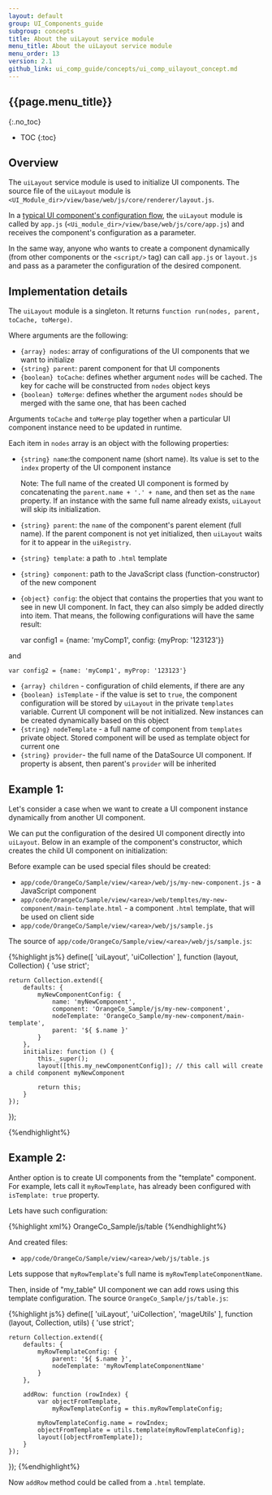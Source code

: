```yaml
---
layout: default
group: UI_Components_guide
subgroup: concepts
title: About the uiLayout service module
menu_title: About the uiLayout service module
menu_order: 13
version: 2.1
github_link: ui_comp_guide/concepts/ui_comp_uilayout_concept.md
---
```


## {{page.menu_title}}  
{:.no_toc}

* TOC
{:toc}

## Overview
The `uiLayout` service module is used to initialize UI components. The source file of the `uiLayout` module is `<UI_Module_dir>/view/base/web/js/core/renderer/layout.js`. 

In a [typical UI component's configuration flow]({{page.baseurl}}ui_comp_guide/concepts/ui_comp_config_flow_concept.html), the `uiLayout` module is called by `app.js` (`<Ui_module_dir>/view/base/web/js/core/app.js`) and receives the component's configuration as a parameter.

In the same way, anyone who wants to create a component dynamically (from other components or the `<script/>` tag) can call `app.js` or `layout.js` and pass as a parameter the configuration of the desired component.

## Implementation details

The `uiLayout` module is a singleton. It returns `function run(nodes, parent, toCache, toMerge)`.

Where arguments are the following:

* `{array} nodes`: array of configurations of the UI components that we want to initialize 
* `{string} parent`: parent component for that UI components
* `{boolean} toCache`: defines whether argument `nodes` will be cached. The key for cache will be constructed from `nodes` object keys
* `{boolean} toMerge`: defines whether the  argument `nodes` should be merged with the same one, that has been cached

Arguments `toCache` and `toMerge` play together when a particular UI component instance need to be updated in runtime.

Each item in `nodes` array is an object with the following properties:

* `{string} name`:the component name (short name). Its value is set to the `index` property of the UI component instance

  Note: The full name of the created UI component is formed by concatenating the `parent.name + '.' + name`, and then set as the `name` property. If an instance with the same full name already exists, `uiLayout` will skip its initialization.

* `{string} parent`: the `name` of the component's parent element (full name). If the parent component is not yet initialized, then `uiLayout` waits for it to appear in the `uiRegistry`. 
* `{string} template`: a path to `.html` template
* `{string} component`: path to the JavaScript class (function-constructor) of the new component
* `{object} config`: the object that contains the properties that you want to see in new UI component. In fact, they can also simply be added directly into item. That means, the following configurations will have the same result:

    var config1 = {name: 'myComp1', config: {myProp: '123123'}}

and

    var config2 = {name: 'myComp1', myProp: '123123'}

* `{array} children` - configuration of child elements, if there are any
* `{boolean} isTemplate` - if the value is set to `true`, the component configuration will be stored by `uiLayout` in the private `templates` variable. Current UI component will be not initialized. New instances can be created dynamically based on this object
* `{string} nodeTemplate` - a full name of component from `templates` private object. Stored component will be used as template object for current one
* `{string} provider`- the full name of the DataSource UI component. If property is absent, then parent's `provider` will be inherited

## Example 1:

Let's consider a case when we want to create a UI component instance dynamically from another UI component.
    
We can put the configuration of the desired UI component directly into `uiLayout`. Below in an example of the component's constructor,  which creates the child UI component on initialization:

Before example can be used special files should be created:

* `app/code/OrangeCo/Sample/view/<area>/web/js/my-new-component.js` - a JavaScript component
* `app/code/OrangeCo/Sample/view/<area>/web/templtes/my-new-component/main-template.html` - a component `.html` template, that will be used on client side
* `app/code/OrangeCo/Sample/view/<area>/web/js/sample.js`

The source of `app/code/OrangeCo/Sample/view/<area>/web/js/sample.js`:

{%highlight js%}
define([
    'uiLayout',
    'uiCollection'
], function (layout, Collection) {
    'use strict';

    return Collection.extend({
        defaults: {
            myNewComponentConfig: {
                name: 'myNewComponent',
                component: 'OrangeCo_Sample/js/my-new-component',
                nodeTemplate: 'OrangeCo_Sample/my-new-component/main-template',
                parent: '${ $.name }'
            }
        },
        initialize: function () {
            this._super();
            layout([this.my_newComponentConfig]); // this call will create a child component myNewComponent

            return this;
        }
    });
});

{%endhighlight%}

## Example 2:

Anther option is to create  UI components from the "template" component. For example, lets call it `myRowTemplate`, has already been configured with `isTemplate: true` property.

Lets have such configuration:

{%highlight xml%}
    <container name="my_table">
        <item name="component">OrangeCo_Sample/js/table</item>
    </container>
{%endhighlight%}

And created files:
* `app/code/OrangeCo/Sample/view/<area>/web/js/table.js`

Lets suppose that `myRowTemplate`'s full name is `myRowTemplateComponentName`.

Then, inside of "my_table" UI component we can add rows using this template configuration. The source `OrangeCo_Sample/js/table.js`:

{%highlight js%}
define([
    'uiLayout',
    'uiCollection',
    'mageUtils'
], function (layout, Collection, utils) {
    'use strict';

    return Collection.extend({
        defaults: {
            myRowTemplateConfig: {
                parent: '${ $.name }',
                nodeTemplate: 'myRowTemplateComponentName'
            }
        },

        addRow: function (rowIndex) {
            var objectFromTemplate,
                myRowTemplateConfig = this.myRowTemplateConfig;

            myRowTemplateConfig.name = rowIndex;
            objectFromTemplate = utils.template(myRowTemplateConfig);
            layout([objectFromTemplate]);
        }
    });
});
{%endhighlight%}

Now `addRow` method could be called from a `.html` template. 